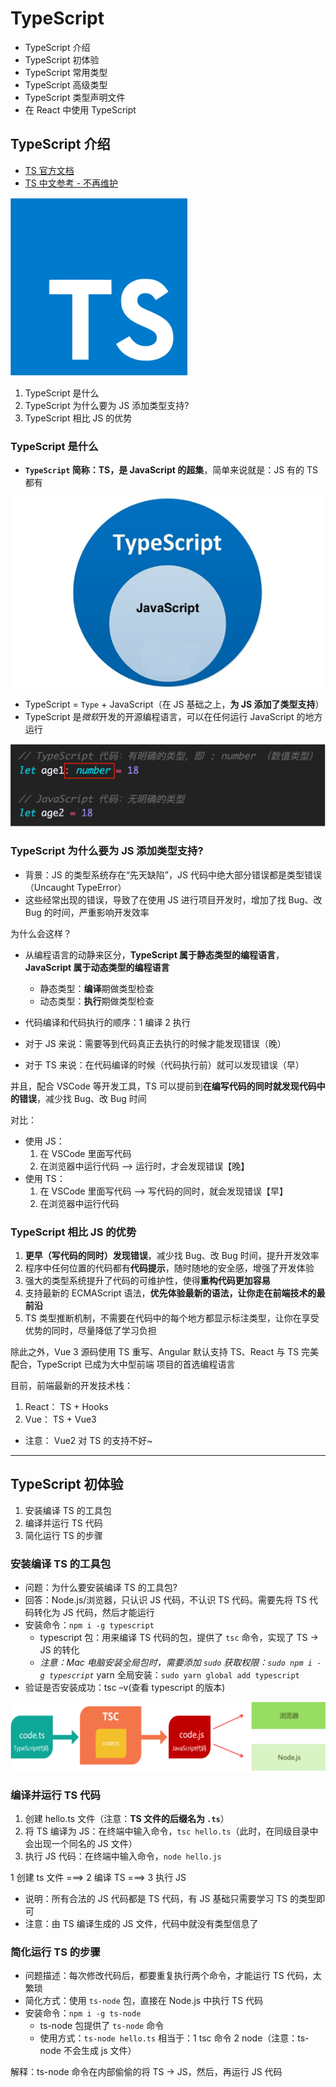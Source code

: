 # TypeScript

- TypeScript 介绍
- TypeScript 初体验
- TypeScript 常用类型
- TypeScript 高级类型
- TypeScript 类型声明文件
- 在 React 中使用 TypeScript

## TypeScript 介绍

- [TS 官方文档](https://www.typescriptlang.org/)
- [TS 中文参考 - 不再维护](https://www.tslang.cn/)

![TS Logo](./images/TS_logo.png)

1. TypeScript 是什么
2. TypeScript 为什么要为 JS 添加类型支持?
3. TypeScript 相比 JS 的优势

### TypeScript 是什么

- **`TypeScript` 简称：TS，是 JavaScript 的超集**，简单来说就是：JS 有的 TS 都有

![TS是JS的超集](./images/TS.png)

- TypeScript = `Type` + JavaScript（在 JS 基础之上，**为 JS 添加了类型支持**）
- TypeScript 是*微软*开发的开源编程语言，可以在任何运行 JavaScript 的地方运行

![TS 和 JS 的对比](./images/TSvsJS.png)

### TypeScript 为什么要为 JS 添加类型支持?

- 背景：JS 的类型系统存在“先天缺陷”，JS 代码中绝大部分错误都是类型错误（Uncaught TypeError） 
- 这些经常出现的错误，导致了在使用 JS 进行项目开发时，增加了找 Bug、改 Bug 的时间，严重影响开发效率

为什么会这样？

- 从编程语言的动静来区分，**TypeScript 属于静态类型的编程语言**，**JavaScript 属于动态类型的编程语言**
  - 静态类型：**编译**期做类型检查
  - 动态类型：**执行**期做类型检查
- 代码编译和代码执行的顺序：1 编译 2 执行

- 对于 JS 来说：需要等到代码真正去执行的时候才能发现错误（晚）
- 对于 TS 来说：在代码编译的时候（代码执行前）就可以发现错误（早）

并且，配合 VSCode 等开发工具，TS 可以提前到**在编写代码的同时就发现代码中的错误**，减少找 Bug、改 Bug 时间  

对比：

- 使用 JS：
  1. 在 VSCode 里面写代码
  2. 在浏览器中运行代码 --> 运行时，才会发现错误【晚】
- 使用 TS：
  1. 在 VSCode 里面写代码 --> 写代码的同时，就会发现错误【早】
  2. 在浏览器中运行代码

### TypeScript 相比 JS 的优势

1. **更早（写代码的同时）发现错误**，减少找 Bug、改 Bug 时间，提升开发效率
2. 程序中任何位置的代码都有**代码提示**，随时随地的安全感，增强了开发体验
3. 强大的类型系统提升了代码的可维护性，使得**重构代码更加容易**
4. 支持最新的 ECMAScript 语法，**优先体验最新的语法，让你走在前端技术的最前沿** 
5. TS 类型推断机制，不需要在代码中的每个地方都显示标注类型，让你在享受优势的同时，尽量降低了学习负担

除此之外，Vue 3 源码使用 TS 重写、Angular 默认支持 TS、React 与 TS 完美配合，TypeScript 已成为大中型前端 项目的首选编程语言

目前，前端最新的开发技术栈：

1. React： TS + Hooks
2. Vue： TS + Vue3

  - 注意： Vue2 对 TS 的支持不好~ 

---

## TypeScript 初体验

1. 安装编译 TS 的工具包
2. 编译并运行 TS 代码
3. 简化运行 TS 的步骤

### 安装编译 TS 的工具包

- 问题：为什么要安装编译 TS 的工具包?
- 回答：Node.js/浏览器，只认识 JS 代码，不认识 TS 代码。需要先将 TS 代码转化为 JS 代码，然后才能运行
- 安装命令：`npm i -g typescript`
  - typescript 包：用来编译 TS 代码的包，提供了 `tsc` 命令，实现了 TS -> JS 的转化
  - *注意：Mac 电脑安装全局包时，需要添加 `sudo` 获取权限：`sudo npm i -g typescript`*  yarn 全局安装：`sudo yarn global add typescript`
- 验证是否安装成功：tsc –v(查看 typescript 的版本)

![TS 编译](./images/TSc.png)

###  编译并运行 TS 代码

1. 创建 hello.ts 文件（注意：**TS 文件的后缀名为 `.ts`**）
2. 将 TS 编译为 JS：在终端中输入命令，`tsc hello.ts`（此时，在同级目录中会出现一个同名的 JS 文件）
3. 执行 JS 代码：在终端中输入命令，`node hello.js`

1 创建 ts 文件  ===>  2 编译 TS  ===>  3 执行 JS  

- 说明：所有合法的 JS 代码都是 TS 代码，有 JS 基础只需要学习 TS 的类型即可
- 注意：由 TS 编译生成的 JS 文件，代码中就没有类型信息了

### 简化运行 TS 的步骤

- 问题描述：每次修改代码后，都要重复执行两个命令，才能运行 TS 代码，太繁琐
- 简化方式：使用 `ts-node` 包，直接在 Node.js 中执行 TS 代码
- 安装命令：`npm i -g ts-node`
  - ts-node 包提供了 `ts-node` 命令
  - 使用方式：`ts-node hello.ts` 相当于：1 tsc 命令  2 node（注意：ts-node 不会生成 js 文件）

解释：ts-node 命令在内部偷偷的将 TS -> JS，然后，再运行 JS 代码

